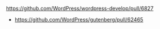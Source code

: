https://github.com/WordPress/wordpress-develop/pull/6827

* https://github.com/WordPress/gutenberg/pull/62465
